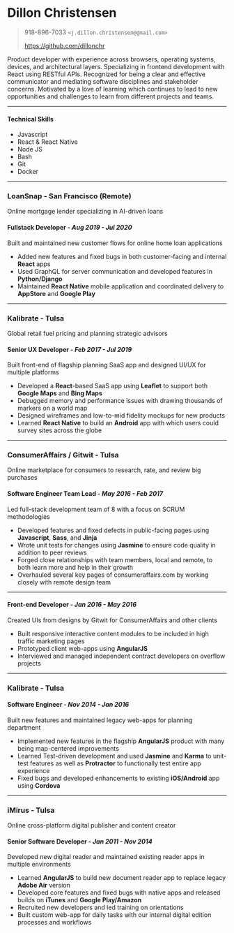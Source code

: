 # Dillon Christensen
> 918-896-7033 `<j.dillon.christensen@gmail.com>`
>
> https://github.com/dillonchr

Product developer with experience across browsers, operating systems, devices, and architectural layers. Specializing in frontend development with React using RESTful APIs. Recognized for being a clear and effective communicator and mediating software disciplines and stakeholder concerns. Motivated by a love of learning which continues to lead to new opportunities and challenges to learn from different projects and teams.

***

#### Technical Skills
* Javascript
* React & React Native
* Node JS
* Bash
* Git
* Docker

***

### LoanSnap - San Francisco (Remote)
Online mortgage lender specializing in AI-driven loans

#### Fullstack Developer - _Aug 2019 - Jul 2020_
Built and maintained new customer flows for online home loan applications

* Added new features and fixed bugs in both customer-facing and internal **React** apps
* Used GraphQL for server communication and developed features in **Python/Django**
* Maintained **React Native** mobile application and coordinated delivery to **AppStore** and **Google Play**

***

### Kalibrate - Tulsa
Global retail fuel pricing and planning strategic advisors

#### Senior UX Developer - _Feb 2017 - Jul 2019_
Built front-end of flagship planning SaaS app and designed UI/UX for multiple platforms

* Developed a **React**-based SaaS app using **Leaflet** to support both **Google Maps** and **Bing Maps**
* Debugged memory and performance issues with drawing thousands of markers on a world map
* Designed wireframes and low-to-mid fidelity mockups for new products
* Learned **React Native** to build an **Android** app with which users could survey sites across the globe

***

### ConsumerAffairs / Gitwit - Tulsa
Online marketplace for consumers to research, rate, and review big purchases

#### Software Engineer Team Lead - _May 2016 - Feb 2017_
Led full-stack development team of 8 with a focus on SCRUM methodologies

* Developed features and fixed defects in public-facing pages using  **Javascript**, **Sass**, and **Jinja**
* Wrote unit tests for changes using **Jasmine** to ensure code quality in addition to peer reviews
* Forged close relationships with team members, local and remote, to both learn more and help in their growth
* Overhauled several key pages of consumeraffairs.com by working closely with remote design team

---

#### Front-end Developer - _Jan 2016 - May 2016_
Created UIs from designs by Gitwit for ConsumerAffairs and other clients

* Built responsive interactive content modules to be included in high traffic marketing pages
* Prototyped client web-apps using **AngularJS**
* Interviewed and managed independent contract developers on overflow projects

***

### Kalibrate - Tulsa
#### Software Engineer - _Nov 2014 - Jan 2016_
Built new features and maintained legacy web-apps for planning department

* Implemented new features in the flagship **AngularJS** product with many being map-centered improvements
* Learned Test-driven development and used **Jasmine** and **Karma** to unit-test features as well as **Protractor** to functionally test entire app experience
* Fixed bugs and developed enhancements to existing **iOS/Android** app using **Cordova**

***

### iMirus - Tulsa
Online cross-platform digital publisher and content creator

#### Senior Software Developer - _Jan 2011 - Nov 2014_
Developed new digital reader and maintained existing reader apps in multiple environments

* Learned **AngularJS** to build new document reader app to replace legacy **Adobe Air** version
* Developed core features and fixed bugs with native apps and released builds on **iTunes** and **Google Play/Amazon**
* Recruited new developers and led training on orientations
* Built custom web-app for daily tasks with our internal digital edition processes and workflows
